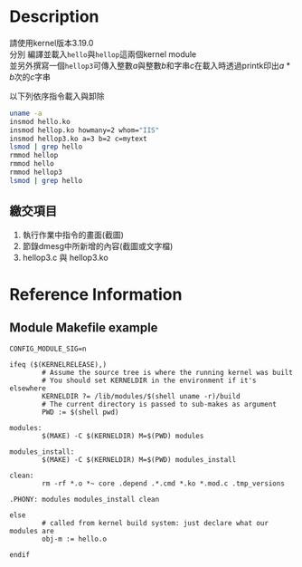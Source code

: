 # Description
請使用kernel版本3.19.0  
分別 編譯並載入`hello`與`hellop`這兩個kernel module   
並另外撰寫一個`hellop3`可傳入整數*a*與整數*b*和字串*c*在載入時透過printk印出*a* * *b*次的*c*字串
 
以下列依序指令載入與卸除
```bash
uname -a
insmod hello.ko
insmod hellop.ko howmany=2 whom="IIS"
insmod hellop3.ko a=3 b=2 c=mytext
lsmod | grep hello
rmmod hellop
rmmod hello
rmmod hellop3
lsmod | grep hello
```
## 繳交項目
1. 執行作業中指令的畫面(截圖)
2. 節錄dmesg中所新增的內容(截圖或文字檔)
3. hellop3.c 與 hellop3.ko 

# Reference Information
## Module Makefile example
```make
CONFIG_MODULE_SIG=n
 
ifeq ($(KERNELRELEASE),)
        # Assume the source tree is where the running kernel was built
        # You should set KERNELDIR in the environment if it's elsewhere
        KERNELDIR ?= /lib/modules/$(shell uname -r)/build
        # The current directory is passed to sub-makes as argument
        PWD := $(shell pwd)
 
modules:
        $(MAKE) -C $(KERNELDIR) M=$(PWD) modules
 
modules_install:
        $(MAKE) -C $(KERNELDIR) M=$(PWD) modules_install
 
clean:
        rm -rf *.o *~ core .depend .*.cmd *.ko *.mod.c .tmp_versions
 
.PHONY: modules modules_install clean
 
else
        # called from kernel build system: just declare what our modules are
        obj-m := hello.o
 
endif
```
